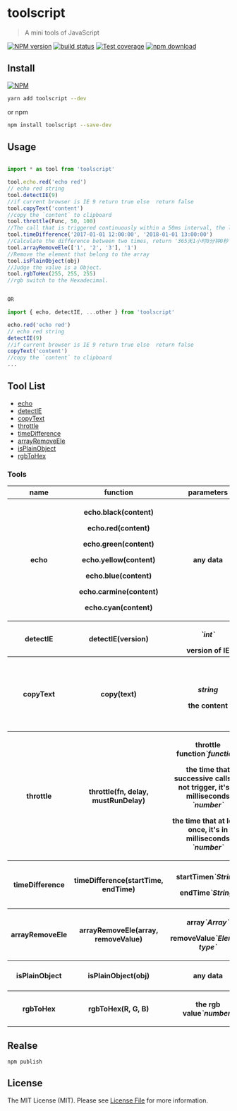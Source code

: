 # toolscript

> A mini tools of JavaScript

[![NPM version][npm-image]][npm-url]
[![build status][travis-image]][travis-url]
[![Test coverage][cov-image]][cov-url]
[![npm download][download-image]][download-url]

[npm-image]: https://img.shields.io/npm/v/toolscript.svg?style=flat-square
[npm-url]: https://npmjs.org/package/toolscript
[travis-image]: https://img.shields.io/travis/node-modules/toolscript.svg?style=flat-square
[travis-url]: https://travis-ci.org/node-modules/toolscript
[cov-image]: http://codecov.io/github/node-modules/toolscript/coverage.svg?branch=master
[cov-url]: http://codecov.io/github/node-modules/toolscript?branch=master
[download-image]: https://img.shields.io/npm/dm/toolscript.svg?style=flat-square
[download-url]: https://npmjs.org/package/toolscript

## Install

[![NPM](https://nodei.co/npm/toolscript.png?downloads=true)](https://nodei.co/npm/toolscript/)

```bash
yarn add toolscript --dev
```

or npm

```bash
npm install toolscript --save-dev
```

## Usage

``` JavaScript

import * as tool from 'toolscript'

tool.echo.red('echo red')
// echo red string
tool.detectIE(9)
//if current browser is IE 9 return true else  return false
tool.copyText('content')
//copy the `content` to clipboard
tool.throttle(Func, 50, 100)
//The call that is triggered continuously within a 50ms interval, the latter call will handle the pending processing of the previous call, but at least once every 100ms
tool.timeDifference('2017-01-01 12:00:00', '2018-01-01 13:00:00')
//Calculate the difference between two times, return '365天1小时0分钟0秒'
tool.arrayRemoveEle(['1', '2', '3'], '1')
//Remove the element that belong to the array
tool.isPlainObject(obj)
//Judge the value is a Object.
tool.rgbToHex(255, 255, 255)
//rgb switch to the Hexadecimal.


OR

import { echo, detectIE, ...other } from 'toolscript'

echo.red('echo red')
// echo red string
detectIE(9)
//if current browser is IE 9 return true else  return false
copyText('content')
//copy the `content` to clipboard
...

```

## Tool List

- [echo](#echo)
- [detectIE](#detectIE)
- [copyText](#copyText)
- [throttle](#throttle)
- [timeDifference](#timeDifference)
- [arrayRemoveEle](#arrayRemoveEle)
- [isPlainObject](#isPlainObject)
- [rgbToHex](#rgbToHex)

### Tools

<table>
    <tr>
        <th>name</th>
        <th>function</th>
        <th>parameters</th>
        <th>description</th>
    </tr>
    <tr id="echo">
        <th>echo</th>
        <th>
          <p>echo.black(content)</p>
          <p>echo.red(content)</p>
          <p>echo.green(content)</p>
          <p>echo.yellow(content)</p>
          <p>echo.blue(content)</p>
          <p>echo.carmine(content)</p>
          <p>echo.cyan(content)</p>
        </th>
        <th>any data</th>
        <th>echo colorful information in console</th>
    </tr>
    <tr id="detectIE">
        <th>detectIE</th>
        <th>detectIE(version)</th>
        <th>
          <p><em>`int`</em></p>
          version of IE
        </th>
        <th>judge IE version</th>
    </tr>
    <tr id="copyText">
        <th>copyText</th>
        <th>copy(text)</th>
        <th>
          <p><em>string</em></p>
          the content
        </th>
        <th>copy the content to clipboard, it must be called as a direct result of user action.</th>
    </tr>
    <tr id="throttle">
        <th>throttle</th>
        <th>throttle(fn, delay, mustRunDelay)</th>
        <th>
          <p>throttle function<em>`function`</em></p>
          <p>the time that successive calls do not trigger, it's in milliseconds <em>`number`</em></p>
          <p>the time that at least once, it's in milliseconds <em>`number`</em></p>
        </th>
        <th>function throttle</th>
    </tr>
    <tr id="timeDifference">
        <th>timeDifference</th>
        <th>timeDifference(startTime, endTime)</th>
        <th>
          <p>startTimen<em>`String`</em></p>
          <p>endTime<em>`String`</em></p>
        </th>
        <th>Calculate the difference between two times</th>
    </tr>
    <tr id="arrayRemoveEle">
        <th>arrayRemoveEle</th>
        <th>arrayRemoveEle(array, removeValue)</th>
        <th>
          <p>array<em>`Array`</em></p>
          <p>removeValue<em>`Element type`</em></p>
        </th>
        <th>Remove the element that belong to the array</th>
    </tr>
    <tr id="isPlainObject">
        <th>isPlainObject</th>
        <th>isPlainObject(obj)</th>
        <th>
          <p>any data</p>
        </th>
        <th>Judge the value is a Object</th>
    </tr>
    <tr id="rgbToHex">
        <th>rgbToHex</th>
        <th>rgbToHex(R, G, B)</th>
        <th>
          <p>the rgb value<em>`number`</em></p>
        </th>
        <th>rgb switch to the Hexadecimal</th>
    </tr>
</table>

## Realse

``` shell
npm publish
```



## License

The MIT License (MIT). Please see [License File](LICENSE.md) for more information.
